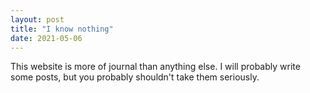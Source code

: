 ```yaml
---
layout: post
title: "I know nothing"
date: 2021-05-06
---
```


This website is more of journal than anything else. I will probably write some posts, but you probably shouldn't take them seriously.
